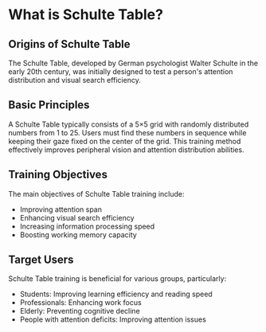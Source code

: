 # What is Schulte Table?

## Origins of Schulte Table
The Schulte Table, developed by German psychologist Walter Schulte in the early 20th century, was initially designed to test a person's attention distribution and visual search efficiency.

## Basic Principles
A Schulte Table typically consists of a 5×5 grid with randomly distributed numbers from 1 to 25. Users must find these numbers in sequence while keeping their gaze fixed on the center of the grid. This training method effectively improves peripheral vision and attention distribution abilities.

## Training Objectives
The main objectives of Schulte Table training include:
- Improving attention span
- Enhancing visual search efficiency
- Increasing information processing speed
- Boosting working memory capacity

## Target Users
Schulte Table training is beneficial for various groups, particularly:
- Students: Improving learning efficiency and reading speed
- Professionals: Enhancing work focus
- Elderly: Preventing cognitive decline
- People with attention deficits: Improving attention issues 